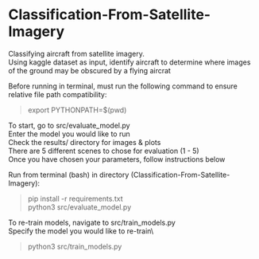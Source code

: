 # Classification-From-Satellite-Imagery
Classifying aircraft from satellite imagery.\
Using kaggle dataset as input, identify aircraft to determine where images of the ground may be obscured by a flying aircrat

Before running in terminal, must run the following command to ensure relative file path compatibility:
>export PYTHONPATH=$(pwd)

To start, go to src/evaluate_model.py\
Enter the model you would like to run\
Check the results/ directory for images & plots\
There are 5 different scenes to chose for evaluation (1 - 5)\
Once you have chosen your parameters, follow instructions below

Run from terminal (bash) in directory (Classification-From-Satellite-Imagery):
>pip install -r requirements.txt\
>python3 src/evaluate_model.py

To re-train models, navigate to src/train_models.py\
Specify the model you would like to re-train\
>python3 src/train_models.py
